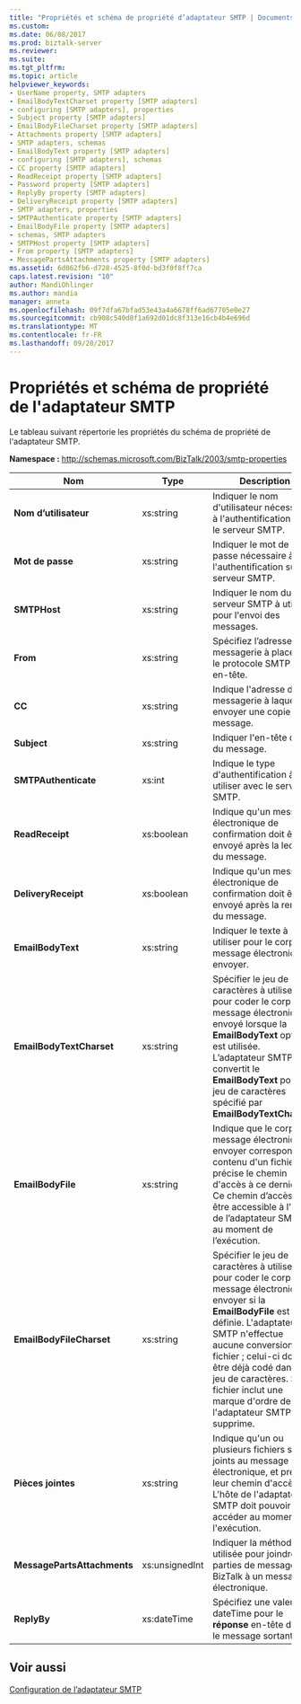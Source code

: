 ```yaml
---
title: "Propriétés et schéma de propriété d’adaptateur SMTP | Documents Microsoft"
ms.custom: 
ms.date: 06/08/2017
ms.prod: biztalk-server
ms.reviewer: 
ms.suite: 
ms.tgt_pltfrm: 
ms.topic: article
helpviewer_keywords:
- UserName property, SMTP adapters
- EmailBodyTextCharset property [SMTP adapters]
- configuring [SMTP adapters], properties
- Subject property [SMTP adapters]
- EmailBodyFileCharset property [SMTP adapters]
- Attachments property [SMTP adapters]
- SMTP adapters, schemas
- EmailBodyText property [SMTP adapters]
- configuring [SMTP adapters], schemas
- CC property [SMTP adapters]
- ReadReceipt property [SMTP adapters]
- Password property [SMTP adapters]
- ReplyBy property [SMTP adapters]
- DeliveryReceipt property [SMTP adapters]
- SMTP adapters, properties
- SMTPAuthenticate property [SMTP adapters]
- EmailBodyFile property [SMTP adapters]
- schemas, SMTP adapters
- SMTPHost property [SMTP adapters]
- From property [SMTP adapters]
- MessagePartsAttachments property [SMTP adapters]
ms.assetid: 6d062fb6-d728-4525-8f0d-bd3f0f8ff7ca
caps.latest.revision: "10"
author: MandiOhlinger
ms.author: mandia
manager: anneta
ms.openlocfilehash: 09f7dfa67bfad53e43a4a6678ff6ad67705e0e27
ms.sourcegitcommit: cb908c540d8f1a692d01dc8f313e16cb4b4e696d
ms.translationtype: MT
ms.contentlocale: fr-FR
ms.lasthandoff: 09/20/2017
---
```

# <a name="smtp-adapter-property-schema-and-properties"></a>Propriétés et schéma de propriété de l'adaptateur SMTP
Le tableau suivant répertorie les propriétés du schéma de propriété de l'adaptateur SMTP.  
  
 **Namespace :** http://schemas.microsoft.com/BizTalk/2003/smtp-properties  
  
|Nom|Type| Description|  
|----------|----------|-----------------|  
|**Nom d’utilisateur**|xs:string|Indiquer le nom d'utilisateur nécessaire à l'authentification sur le serveur SMTP.|  
|**Mot de passe**|xs:string|Indiquer le mot de passe nécessaire à l'authentification sur le serveur SMTP.|  
|**SMTPHost**|xs:string|Indiquer le nom du serveur SMTP à utiliser pour l'envoi des messages.|  
|**From**|xs:string|Spécifiez l’adresse de messagerie à placer sur le protocole SMTP **de** en-tête.|  
|**CC**|xs:string|Indique l'adresse de messagerie à laquelle envoyer une copie du message.|  
|**Subject**|xs:string|Indiquer l'en-tête objet du message.|  
|**SMTPAuthenticate**|xs:int|Indique le type d'authentification à utiliser avec le serveur SMTP.|  
|**ReadReceipt**|xs:boolean|Indique qu'un message électronique de confirmation doit être envoyé après la lecture du message.|  
|**DeliveryReceipt**|xs:boolean|Indique qu'un message électronique de confirmation doit être envoyé après la remise du message.|  
|**EmailBodyText**|xs:string|Indiquer le texte à utiliser pour le corps du message électronique à envoyer.|  
|**EmailBodyTextCharset**|xs:string|Spécifier le jeu de caractères à utiliser pour coder le corps du message électronique envoyé lorsque la **EmailBodyText** option est utilisée. L’adaptateur SMTP convertit le **EmailBodyText** pour le jeu de caractères spécifié par **EmailBodyTextCharset**.|  
|**EmailBodyFile**|xs:string|Indique que le corps du message électronique à envoyer correspond au contenu d'un fichier, et précise le chemin d'accès à ce dernier. Ce chemin d’accès doit être accessible à l’hôte de l’adaptateur SMTP au moment de l’exécution.|  
|**EmailBodyFileCharset**|xs:string|Spécifier le jeu de caractères à utiliser pour coder le corps du message électronique à envoyer si la **EmailBodyFile** est définie. L'adaptateur SMTP n'effectue aucune conversion du fichier ; celui-ci doit être déjà codé dans ce jeu de caractères. Si le fichier inclut une marque d'ordre de tri, l'adaptateur SMTP la supprime.|  
|**Pièces jointes**|xs:string|Indique qu'un ou plusieurs fichiers sont joints au message électronique, et précise leur chemin d'accès. L'hôte de l'adaptateur SMTP doit pouvoir y accéder au moment de l'exécution.|  
|**MessagePartsAttachments**|xs:unsignedInt|Indiquer la méthode utilisée pour joindre les parties de message BizTalk à un message électronique.|  
|**ReplyBy**|xs:dateTime|Spécifiez une valeur dateTime pour le **réponse** en-tête dans le message sortant.|  
  
## <a name="see-also"></a>Voir aussi  
 [Configuration de l’adaptateur SMTP](../core/configuring-the-smtp-adapter.md)